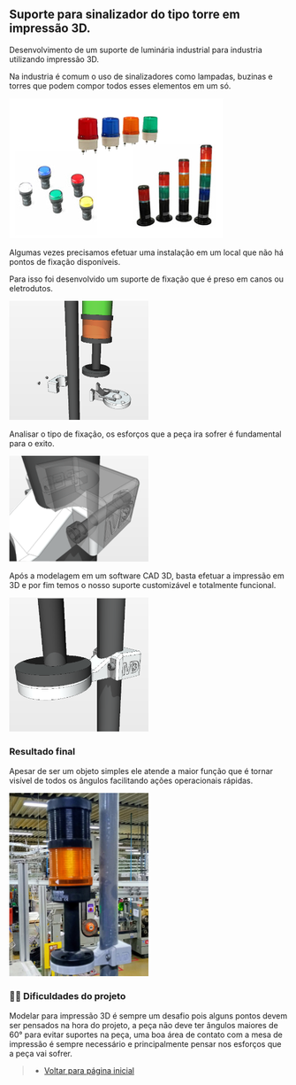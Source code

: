 ## Suporte para sinalizador do tipo torre em impressão 3D.

Desenvolvimento de um suporte de luminária industrial para industria utilizando impressão 3D.

Na industria é comum o uso de sinalizadores como lampadas, buzinas e torres que podem compor todos esses elementos em um só.

<img src="/Holder-Light/Assets/torre-sinaleiro.png"/> 

Algumas vezes precisamos efetuar uma instalação em um local que não há pontos de fixação disponíveis.

Para isso foi desenvolvido um suporte de fixação que é preso em canos ou eletrodutos.

<img src="/Holder-Light/Assets/Sinaleiro7.png" width="50%"/> 

Analisar o tipo de fixação, os esforços que a peça ira sofrer é fundamental para o exito.

<img src="/Holder-Light/Assets/Sinaleiro4.png" width="50%"/> 

Após a modelagem em um software CAD 3D, basta efetuar a impressão em 3D e por fim temos o nosso suporte customizável e totalmente funcional.

<img src="/Holder-Light/Assets/Sinaleiro3.png" width="50%"/> 

### Resultado final
Apesar de ser um objeto simples ele atende a maior função que é tornar visível de todos os ângulos facilitando ações operacionais rápidas.

<img src="/Holder-Light/Assets/20220608_194249.jpg" width="50%"/> 

### 😮‍💨 Dificuldades do projeto

Modelar para impressão 3D é sempre um desafio pois alguns pontos devem ser pensados na hora do projeto, a peça não deve ter ângulos maiores de 60° para evitar suportes na peça, uma boa área de contato com a mesa de impressão é sempre necessário e principalmente pensar nos esforços que a peça vai sofrer.

>* [Voltar para página inicial](../README.md)
